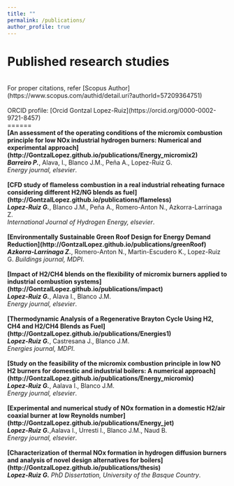 ```yaml
---
title: ""
permalink: /publications/
author_profile: true
---
```


Published research studies
======
<br>
For proper citations, refer [Scopus Author](https://www.scopus.com/authid/detail.uri?authorId=57209364751)<br>
<br>
ORCID profile: [Orcid Gontzal Lopez-Ruiz](https://orcid.org/0000-0002-9721-8457)
<br>
======
<br>
<b>[An assessment of the operating conditions of the micromix combustion principle for low NOx industrial hydrogen burners: Numerical and experimental approach](http://GontzalLopez.github.io/publications/Energy_micromix2)</b> <br>
<i><b>Barreiro P.</b></i>, Alava, I., Blanco J.M., Peña A., Lopez-Ruiz G.<br>
<i>Energy journal, elsevier</i>.
<br>
<br>
<b>[CFD study of flameless combustion in a real industrial reheating furnace considering different H2/NG blends as fuel](http://GontzalLopez.github.io/publications/flameless)</b> <br>
<i><b>Lopez-Ruiz G.</b></i>, Blanco J.M., Peña A., Romero-Anton N., Azkorra-Larrinaga Z.<br>
<i>International Journal of Hydrogen Energy, elsevier</i>.
<br>
<br>
<b>[Environmentally Sustainable Green Roof Design for Energy Demand Reduction](http://GontzalLopez.github.io/publications/greenRoof)</b> <br>
<i><b>Azkorra-Larrinaga Z.</b></i>, Romero-Anton N., Martin-Escudero K., Lopez-Ruiz G.
<i>Buildings journal, MDPI</i>.
<br>
<br>
<b>[Impact of H2/CH4 blends on the flexibility of micromix burners applied to industrial combustion systems](http://GontzalLopez.github.io/publications/impact)</b> <br>
<i><b>Lopez-Ruiz G.</b></i>, Alava I., Blanco J.M.<br>
<i>Energy journal, elsevier</i>.
<br>
<br>
<b>[Thermodynamic Analysis of a Regenerative Brayton Cycle Using H2, CH4 and H2/CH4 Blends as Fuel](http://GontzalLopez.github.io/publications/Energies1)</b> <br>
<i><b>Lopez-Ruiz G.</b></i>, Castresana J., Blanco J.M.<br>
<i>Energies journal, MDPI</i>.
<br>
<br>
<b>[Study on the feasibility of the micromix combustion principle in low NO H2 burners for domestic and industrial boilers: A numerical approach](http://GontzalLopez.github.io/publications/Energy_micromix)</b> <br> 
<i><b>Lopez-Ruiz G.</b></i>, Aalava I., Blanco J.M.<br>
<i>Energy journal, elsevier</i>.
<br>
<br>
<b>[Experimental and numerical study of NOx formation in a domestic H2/air coaxial burner at low Reynolds number](http://GontzalLopez.github.io/publications/Energy_jet)</b> <br> 
<i><b>Lopez-Ruiz G.</b></i>,Aalava I., Urresti I., Blanco J.M., Naud B.<br>
<i>Energy journal, elsevier</i>.
<br>
<br>
<b>[Characterization of thermal NOx formation in hydrogen diffusion burners and analysis of novel design alternatives for boilers](http://GontzalLopez.github.io/publications/thesis)</b> <br> 
<i><b>Lopez-Ruiz G.</b></i>
<i>PhD Dissertation, University of the Basque Country</i>.
<br>






























